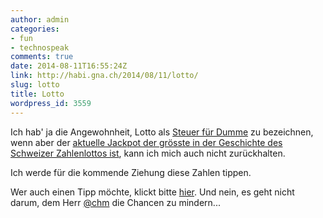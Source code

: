 ```yaml
---
author: admin
categories:
- fun
- technospeak
comments: true
date: 2014-08-11T16:55:24Z
link: http://habi.gna.ch/2014/08/11/lotto/
slug: lotto
title: Lotto
wordpress_id: 3559
---
```


Ich hab' ja die Angewohnheit, Lotto als [Steuer für Dumme](https://www.google.ch/search?client=safari&rls=en&q=lotto+steuer+f%C3%BCr+dumme&ie=UTF-8&oe=UTF-8&gfe_rd=cr&ei=vvPoU9LKNquG8QectIC4Dw) zu bezeichnen, wenn aber der [aktuelle Jackpot der grösste in der Geschichte des Schweizer Zahlenlottos ist](http://), kann ich mich auch nicht zurückhalten.

Ich werde für die kommende Ziehung diese Zahlen tippen.



Wer auch einen Tipp möchte, klickt bitte [hier](https://www.pythonanywhere.com/gists/88ee4f78cff0ccf87848/Lottomat.py/python2). Und nein, es geht nicht darum, dem Herr [@chm](https://twitter.com/chm/status/498863129917681664) die Chancen zu mindern...
